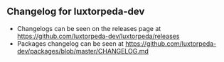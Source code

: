 ## Changelog for luxtorpeda-dev

* Changelogs can be seen on the releases page at https://github.com/luxtorpeda-dev/luxtorpeda/releases
* Packages changelog can be seen at https://github.com/luxtorpeda-dev/packages/blob/master/CHANGELOG.md
